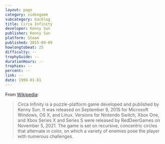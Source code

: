```yaml
---
layout: page
category: videogame
subcategory: backlog
title: Circa Infinity
developer: Kenny Sun
publisher: Kenny Sun
platform: Steam
published: 2015-09-09
howlongtobeat: 25
difficulty: --
trophyGuide: --
durationHours: --
trophies: --
percent: --
link: --
date: 1999-01-01
---
```


From [Wikipedia](https://en.wikipedia.org/wiki/Circa_Infinity):

> Circa Infinity is a puzzle-platform game developed and published by Kenny Sun. It was released on September 9, 2015 for Microsoft Windows, OS X, and Linux. Versions for Nintendo Switch, Xbox One, and Xbox Series X and Series S were released by RedDeerGames on November 5, 2021. The game is set on recursive, concentric circles that alternate in color, on which a variety of enemies pose the player with numerous challenges.
